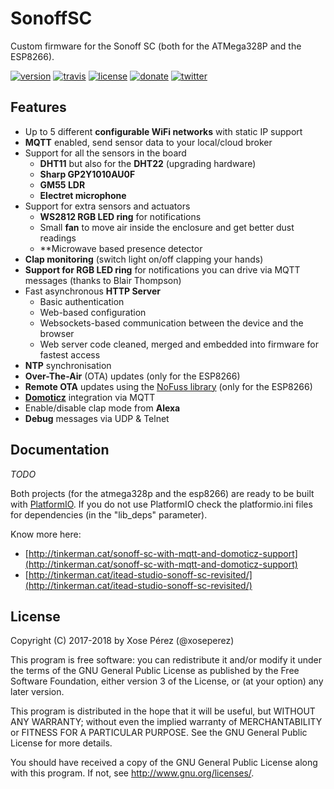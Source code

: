 # SonoffSC

Custom firmware for the Sonoff SC (both for the ATMega328P and the ESP8266).

[![version](https://badge.fury.io/gh/xoseperez%2Fsonoffsc.svg)](CHANGELOG.md)
[![travis](https://travis-ci.org/xoseperez/sonoffsc.svg?branch=master)](https://travis-ci.org/xoseperez/sonoffsc)
[![license](https://img.shields.io/github/license/xoseperez/sonoffsc.svg)](LICENSE)
[![donate](https://img.shields.io/badge/donate-PayPal-blue.svg)](https://www.paypal.com/cgi-bin/webscr?cmd=_donations&business=xose%2eperez%40gmail%2ecom&lc=US&no_note=0&currency_code=EUR&bn=PP%2dDonationsBF%3abtn_donate_LG%2egif%3aNonHostedGuest)
[![twitter](https://img.shields.io/twitter/follow/xoseperez.svg?style=social)](https://twitter.com/intent/follow?screen_name=xoseperez)

## Features

* Up to 5 different **configurable WiFi networks** with static IP support
* **MQTT** enabled, send sensor data to your local/cloud broker
* Support for all the sensors in the board
    * **DHT11** but also for the **DHT22** (upgrading hardware)
    * **Sharp GP2Y1010AU0F**
    * **GM55 LDR**
    * **Electret microphone**
* Support for extra sensors and actuators
    * **WS2812 RGB LED ring** for notifications
    * Small **fan** to move air inside the enclosure and get better dust readings
    * **Microwave based presence detector
* **Clap monitoring** (switch light on/off clapping your hands)
* **Support for RGB LED ring** for notifications you can drive via MQTT messages (thanks to Blair Thompson)
* Fast asynchronous **HTTP Server**
    * Basic authentication
    * Web-based configuration
    * Websockets-based communication between the device and the browser
    * Web server code cleaned, merged and embedded into firmware for fastest access
* **NTP** synchronisation
* **Over-The-Air** (OTA) updates (only for the ESP8266)
* **Remote OTA** updates using the [NoFuss library](https://bitbucket.org/xoseperez/nofuss) (only for the ESP8266)
* [**Domoticz**](https://domoticz.com/) integration via MQTT
* Enable/disable clap mode from **Alexa**
* **Debug** messages via UDP & Telnet

## Documentation

*TODO*

Both projects (for the atmega328p and the esp8266) are ready to be built with [PlatformIO](http://platformio.org/).
If you do not use PlatformIO check the platformio.ini files for dependencies (in the "lib_deps" parameter).

Know more here:
* [http://tinkerman.cat/sonoff-sc-with-mqtt-and-domoticz-support](http://tinkerman.cat/sonoff-sc-with-mqtt-and-domoticz-support)
* [http://tinkerman.cat/itead-studio-sonoff-sc-revisited/](http://tinkerman.cat/itead-studio-sonoff-sc-revisited/)

## License

Copyright (C) 2017-2018 by Xose Pérez (@xoseperez)

This program is free software: you can redistribute it and/or modify
it under the terms of the GNU General Public License as published by
the Free Software Foundation, either version 3 of the License, or
(at your option) any later version.

This program is distributed in the hope that it will be useful,
but WITHOUT ANY WARRANTY; without even the implied warranty of
MERCHANTABILITY or FITNESS FOR A PARTICULAR PURPOSE.  See the
GNU General Public License for more details.

You should have received a copy of the GNU General Public License
along with this program.  If not, see <http://www.gnu.org/licenses/>.
